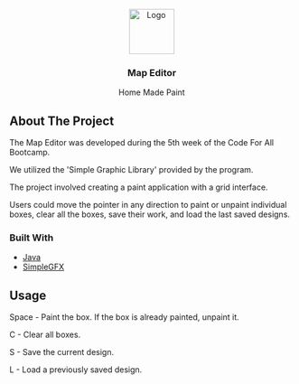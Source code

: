 
<br/>
<div align="center">
<a href="https://github.com/ShaanCoding/ReadME-Generator">
<img src="https://picsum.photos/400" alt="Logo" width="80" height="80">
</a>
<h3 align="center">Map Editor</h3>
<p align="center">
Home Made Paint


  


</p>
</div>

## About The Project


The Map Editor was developed during the 5th week of the Code For All Bootcamp.

We utilized the 'Simple Graphic Library' provided by the program. 

The project involved creating a paint application with a grid interface. 

Users could move the pointer in any direction to paint or unpaint individual boxes, clear all the boxes, save their work, and load the last saved designs.
### Built With

- [Java](https://developer.mozilla.org/en-US/docs/Glossary/Java)
- [SimpleGFX](https://github.com/academia-de-codigo/simple-graphics)
## Usage

Space - Paint the box. If the box is already painted, unpaint it.

C - Clear all boxes.

S - Save the current design.

L - Load a previously saved design.
